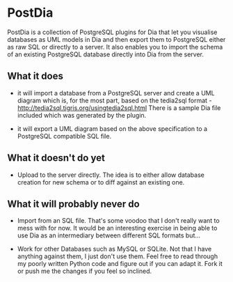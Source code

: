 PostDia
=======

PostDia is a collection of PostgreSQL plugins for Dia that let you visualise databases as UML models in Dia and then export them to PostgreSQL either as raw SQL or directly to a server.
It also enables you to import the schema of an existing PostgreSQL database directly into Dia from the server.

What it does
------------

- it will import a database from a PostgreSQL server and create a UML diagram which is, for the most part, based on the tedia2sql format - 
http://tedia2sql.tigris.org/usingtedia2sql.html
There is a sample Dia file included which was generated by the plugin.

- it will export a UML diagram based on the above specification to a PostgreSQL compatible SQL file. 

What it doesn't do yet
----------------------

- Upload to the server directly. The idea is to either allow database creation for new schema or to diff against an existing one.

What it will probably never do
------------------------------

- Import from an SQL file. That's some voodoo that I don't really want to mess with for now. It would be an interesting exercise in being able to use Dia as an intermediary between different SQL formats but...

- Work for other Databases such as MySQL or SQLite. Not that I have anything against them, I just don't use them. Feel free to read through my poorly written Python code and figure out if you can adapt it. Fork it or push me the changes if you feel so inclined. 
